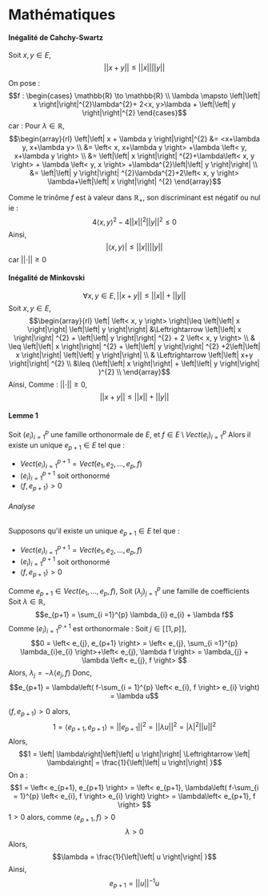 # Mathématiques
#### Inégalité de Cahchy-Swartz
Soit $x, y \in E$, 
$$\left|\left| x+y \right|\right| \leq \left|\left| x \right|\right| \left|\left| y \right|\right| $$

On pose : 
$$f : \begin{cases}
\mathbb{R} \to \mathbb{R} \\
\lambda \mapsto \left|\left| x \right|\right|^{2}\lambda^{2}+ 2<x, y>\lambda + \left|\left| y \right|\right|^{2}
\end{cases}$$
car :
Pour $\lambda \in \mathbb{R}$, 
$$\begin{array}{rl}
\left|\left| x + \lambda y \right|\right|^{2} &= <x+\lambda y, x+\lambda y>  \\
&= \left< x, x+\lambda y \right> +\lambda \left< y, x+\lambda y \right>  \\
&= \left|\left| x \right|\right| ^{2}+\lambda\left< x, y \right> + \lambda \left< y, x \right> +\lambda^{2}\left|\left| y \right|\right| \\
&= \left|\left| y \right|\right| ^{2}\lambda^{2}+2\left< x, y \right> \lambda+\left|\left| x \right|\right| ^{2} 
\end{array}$$


Comme le trinôme $f$ est à valeur dans $\mathbb{R}_{+}$, son discriminant est négatif ou nul ie : 
$$4\left< x, y \right>^{2} -4\left|\left| x \right|\right| ^{2}\left|\left| y \right|\right| ^{2}\leq 0$$
Ainsi, 
$$ \left| \left< x, y \right> \right| \leq \left|\left| x \right|\right|\left|\left| y \right|\right| $$
car $\left|\left| \cdot \right|\right|\geq 0$

#### Inégalité de Minkovski
$$\forall x, y \in E, \left|\left| x + y \right|\right|  \leq \left|\left| x \right|\right| +\left|\left| y \right|\right| $$
Soit $x, y \in E$, 
$$\begin{array}{rl}
\left| \left< x, y \right> \right|\leq \left|\left| x \right|\right| \left|\left| y \right|\right| &\Leftrightarrow \left|\left| x \right|\right| ^{2} + \left|\left| y \right|\right| ^{2} + 2 \left< x, y \right> \\
& \leq \left|\left| x \right|\right| ^{2} + \left|\left| y \right|\right| ^{2} +2\left|\left| x \right|\right| \left|\left| y \right|\right|  \\
& \Leftrightarrow \left|\left| x+y \right|\right| ^{2} \\
&\leq (\left|\left| x \right|\right| + \left|\left| y \right|\right| )^{2} \\
\end{array}$$
Ainsi, 
Comme : $\left|\left| \cdot \right|\right| \geq 0$, 
$$\left|\left| x+y \right|\right| \leq \left|\left| x \right|\right| +\left|\left| y \right|\right| $$
#### Lemme 1
Soit $(e_{i})_{i = 1}^{p}$ une famille orthonormale de $E$, 
et $f \in E \setminus Vect(e_{i})_{i = 1}^{p}$
Alors il existe un unique $e_{p+1} \in E$ tel que : 
- $Vect(e_{i})_{i = 1}^{p+1} = Vect(e_{1}, e_{2},\dots, e_{p}, f)$
- $(e_{i})_{i=1}^{p+1}$ soit orthonormé
- $\left< f, e_{p+1} \right> > 0$

###### Analyse
Supposons qu'il existe un unique $e_{p+1} \in E$ tel que : 
- $Vect(e_{i})_{i = 1}^{p+1} = Vect(e_{1}, e_{2},\dots, e_{p}, f)$
- $(e_{i})_{i=1}^{p+1}$ soit orthonormé
- $\left< f, e_{p+1} \right> > 0$

Comme $e_{p+1} \in Vect(e_{1}, \dots, e_{p}, f)$, 
Soit $(\lambda_{j})_{j = 1}^{p}$ une famille de coefficients
Soit $\lambda \in \mathbb{R}$, 
$$e_{p+1} = \sum_{i =1}^{p} \lambda_{i} e_{i} + \lambda f$$
Comme $(e_{i})_{i=1}^{p+1}$ est orthonormale :
Soit $j \in [\![1, p]\!]$, 
$$0 = \left< e_{j}, e_{p+1} \right> = \left< e_{j}, \sum_{i =1}^{p} \lambda_{i}e_{i} \right>+\left< e_{j}, \lambda f \right> = \lambda_{j} + \lambda \left< e_{j}, f \right>  $$
Alors, 
$\lambda_{j} = -\lambda \left< e_{j}, f \right>$
Donc, 
$$e_{p+1} = \lambda\left( f-\sum_{i = 1}^{p} \left< e_{i}, f \right> e_{i} \right) = \lambda u$$

$\left< f, e_{p+1} \right> > 0$ alors, 
$$1=\left< e_{p+1}, e_{p+1} \right> = \left|\left| e_{p+1} \right|\right| ^{2} = \left|\left| \lambda u \right|\right| ^{2} = \left| \lambda\right|^{2}\left|\left| u \right|\right| ^{2}$$
Alors, 
$$1 = \left| \lambda\right|\left|\left| u \right|\right| \Leftrightarrow \left| \lambda\right| = \frac{1}{\left|\left| u \right|\right| }$$
On a : 
$$1 = \left< e_{p+1}, e_{p+1} \right> = \left< e_{p+1}, \lambda\left( f-\sum_{i = 1}^{p} \left< e_{i}, f \right> e_{i} \right) \right> = \lambda\left< e_{p+1}, f \right> $$
$1>0$ alors, comme $\left< e_{p+1}, f \right>>0$ 
$$\lambda >0$$
Alors, 
$$\lambda = \frac{1}{\left|\left| u \right|\right| }$$
Ainsi, 
$$e_{p+1} = \left|\left| u \right|\right| ^{-1}u$$
